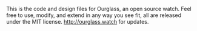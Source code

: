 This is the code and design files for Ourglass, an open source watch. Feel free to use, modify, and extend in any way you see fit, all are released under the MIT license. http://ourglass.watch for updates.
